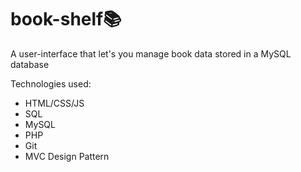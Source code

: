 # book-shelf📚
A user-interface that let's you manage book data stored in a MySQL database

Technologies used: 
- HTML/CSS/JS 
- SQL
- MySQL
- PHP
- Git
- MVC Design Pattern
